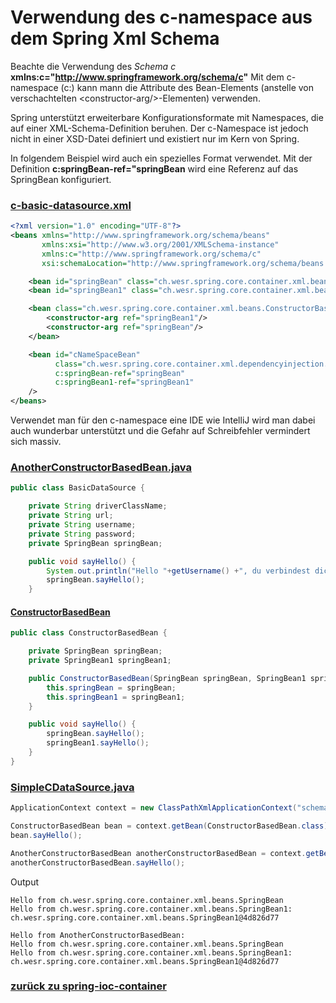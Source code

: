# Verwendung des c-namespace aus dem Spring Xml Schema

Beachte die Verwendung des *Schema c* **xmlns:c="http://www.springframework.org/schema/c"**
Mit dem c-namespace (c:<variablenname>) kann mann die Attribute des Bean-Elements (anstelle von verschachtelten \<constructor-arg/>-Elementen) verwenden.

Spring unterstützt erweiterbare Konfigurationsformate mit Namespaces, die auf einer XML-Schema-Definition beruhen.
Der c-Namespace ist jedoch nicht in einer XSD-Datei definiert und existiert nur im Kern von Spring.

In folgendem Beispiel wird auch ein spezielles Format verwendet.
Mit der Definition **c:springBean-ref="springBean** wird eine Referenz auf das SpringBean konfiguriert.

### [c-basic-datasource.xml](../../../src/main/resources/schema-namespaces/c-basic-datasource.xml)
```xml
<?xml version="1.0" encoding="UTF-8"?>
<beans xmlns="http://www.springframework.org/schema/beans"
       xmlns:xsi="http://www.w3.org/2001/XMLSchema-instance"
       xmlns:c="http://www.springframework.org/schema/c"
       xsi:schemaLocation="http://www.springframework.org/schema/beans http://www.springframework.org/schema/beans/spring-beans.xsd">

    <bean id="springBean" class="ch.wesr.spring.core.container.xml.beans.SpringBean"/>
    <bean id="springBean1" class="ch.wesr.spring.core.container.xml.beans.SpringBean1"/>

    <bean class="ch.wesr.spring.core.container.xml.beans.ConstructorBasedBean">
        <constructor-arg ref="springBean1"/>
        <constructor-arg ref="springBean"/>
    </bean>

    <bean id="cNameSpaceBean"
          class="ch.wesr.spring.core.container.xml.dependencyinjection.schemanamespaces.AnotherConstructorBasedBean"
          c:springBean-ref="springBean"
          c:springBean1-ref="springBean1"
    />
</beans>

```
Verwendet man für den c-namespace eine IDE wie IntelliJ wird man dabei auch wunderbar unterstützt und die Gefahr auf Schreibfehler vermindert sich massiv.
### [AnotherConstructorBasedBean.java](../../../src/main/java/ch/wesr/spring/core/container/xml/dependencyinjection/schemanamespaces/AnotherConstructorBasedBean.java)
````java
public class BasicDataSource {

    private String driverClassName;
    private String url;
    private String username;
    private String password;
    private SpringBean springBean;

    public void sayHello() {
        System.out.println("Hello "+getUsername() +", du verbindest dich mit " +getUrl());
        springBean.sayHello();
    }
````

#### [ConstructorBasedBean](../../../src/main/java/ch/wesr/spring/core/container/xml/beans/ConstructorBasedBean.java)
````java
public class ConstructorBasedBean {

    private SpringBean springBean;
    private SpringBean1 springBean1;

    public ConstructorBasedBean(SpringBean springBean, SpringBean1 springBean1) {
        this.springBean = springBean;
        this.springBean1 = springBean1;
    }

    public void sayHello() {
        springBean.sayHello();
        springBean1.sayHello();
    }
}
````

### [SimpleCDataSource.java](../../../src/main/java/ch/wesr/spring/core/container/xml/dependencyinjection/schemanamespaces/SimpleCDataSource.java)
````java
ApplicationContext context = new ClassPathXmlApplicationContext("schema-namespaces/c-basic-datasource.xml");

ConstructorBasedBean bean = context.getBean(ConstructorBasedBean.class);
bean.sayHello();

AnotherConstructorBasedBean anotherConstructorBasedBean = context.getBean(AnotherConstructorBasedBean.class);
anotherConstructorBasedBean.sayHello();
````

Output
````text
Hello from ch.wesr.spring.core.container.xml.beans.SpringBean
Hello from ch.wesr.spring.core.container.xml.beans.SpringBean1: ch.wesr.spring.core.container.xml.beans.SpringBean1@4d826d77

Hello from AnotherConstructorBasedBean: 
Hello from ch.wesr.spring.core.container.xml.beans.SpringBean
Hello from ch.wesr.spring.core.container.xml.beans.SpringBean1: ch.wesr.spring.core.container.xml.beans.SpringBean1@4d826d77
````

### [zurück zu spring-ioc-container](../../../spring-ioc-container.md)
